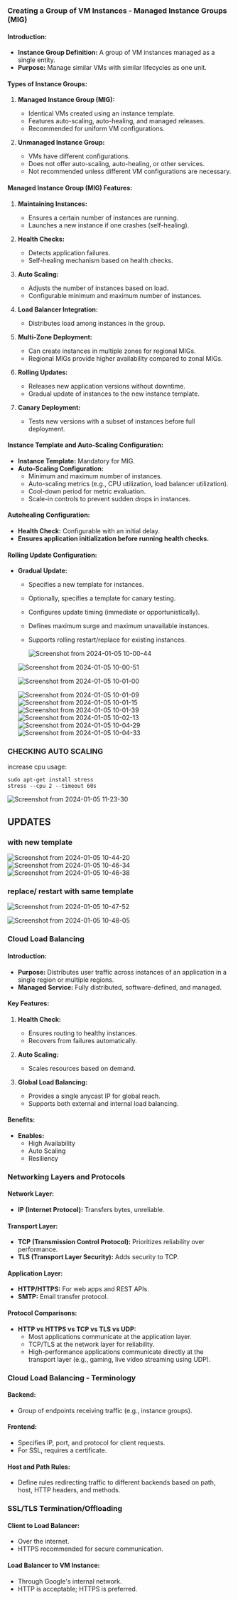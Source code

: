 ### Creating a Group of VM Instances - Managed Instance Groups (MIG)

#### Introduction:
- **Instance Group Definition:** A group of VM instances managed as a single entity.
- **Purpose:** Manage similar VMs with similar lifecycles as one unit.

#### Types of Instance Groups:
1. **Managed Instance Group (MIG):**
   - Identical VMs created using an instance template.
   - Features auto-scaling, auto-healing, and managed releases.
   - Recommended for uniform VM configurations.

2. **Unmanaged Instance Group:**
   - VMs have different configurations.
   - Does not offer auto-scaling, auto-healing, or other services.
   - Not recommended unless different VM configurations are necessary.

#### Managed Instance Group (MIG) Features:
1. **Maintaining Instances:**
   - Ensures a certain number of instances are running.
   - Launches a new instance if one crashes (self-healing).

2. **Health Checks:**
   - Detects application failures.
   - Self-healing mechanism based on health checks.

3. **Auto Scaling:**
   - Adjusts the number of instances based on load.
   - Configurable minimum and maximum number of instances.

4. **Load Balancer Integration:**
   - Distributes load among instances in the group.

5. **Multi-Zone Deployment:**
   - Can create instances in multiple zones for regional MIGs.
   - Regional MIGs provide higher availability compared to zonal MIGs.

6. **Rolling Updates:**
   - Releases new application versions without downtime.
   - Gradual update of instances to the new instance template.

7. **Canary Deployment:**
   - Tests new versions with a subset of instances before full deployment.

#### Instance Template and Auto-Scaling Configuration:
- **Instance Template:** Mandatory for MIG.
- **Auto-Scaling Configuration:**
   - Minimum and maximum number of instances.
   - Auto-scaling metrics (e.g., CPU utilization, load balancer utilization).
   - Cool-down period for metric evaluation.
   - Scale-in controls to prevent sudden drops in instances.

#### Autohealing Configuration:
- **Health Check:** Configurable with an initial delay.
- **Ensures application initialization before running health checks.**

#### Rolling Update Configuration:
- **Gradual Update:**
   - Specifies a new template for instances.
   - Optionally, specifies a template for canary testing.
   - Configures update timing (immediate or opportunistically).
   - Defines maximum surge and maximum unavailable instances.
   - Supports rolling restart/replace for existing instances.
 
     ![Screenshot from 2024-01-05 10-00-44](https://github.com/ishtiaqSamdani/gcp/assets/82057297/2bba0bfb-c290-406f-984c-2432ed7444e2)
     
    ![Screenshot from 2024-01-05 10-00-51](https://github.com/ishtiaqSamdani/gcp/assets/82057297/41e76fa8-1c3f-42ed-bd7f-c3ebe0e063f5)
    
    ![Screenshot from 2024-01-05 10-01-00](https://github.com/ishtiaqSamdani/gcp/assets/82057297/7ac15551-f81b-4f47-b73c-ced702e61713)
    
    ![Screenshot from 2024-01-05 10-01-09](https://github.com/ishtiaqSamdani/gcp/assets/82057297/57a90b77-8bc8-40b8-969e-7f444f68ffca)
    ![Screenshot from 2024-01-05 10-01-15](https://github.com/ishtiaqSamdani/gcp/assets/82057297/9abb8ba7-a5c8-4b41-87a5-73d8527cd859)
    ![Screenshot from 2024-01-05 10-01-39](https://github.com/ishtiaqSamdani/gcp/assets/82057297/b515dbb8-7f34-4edc-a032-297ef60c2234)
    ![Screenshot from 2024-01-05 10-02-13](https://github.com/ishtiaqSamdani/gcp/assets/82057297/e0f2375b-1d15-4236-8a61-6253751ce837)
    ![Screenshot from 2024-01-05 10-04-29](https://github.com/ishtiaqSamdani/gcp/assets/82057297/ec2fbb4c-acb4-4f7d-afb0-8c0353cd4124)
    ![Screenshot from 2024-01-05 10-04-33](https://github.com/ishtiaqSamdani/gcp/assets/82057297/6c00b5e2-0e98-4660-b833-eb457dd91963)


### CHECKING AUTO SCALING

increase cpu usage:
```
sudo apt-get install stress
stress --cpu 2 --timeout 60s
```
![Screenshot from 2024-01-05 11-23-30](https://github.com/ishtiaqSamdani/gcp/assets/82057297/d3f2a180-cb54-4a1f-8db7-06030a0a0043)


## UPDATES

### with new template
![Screenshot from 2024-01-05 10-44-20](https://github.com/ishtiaqSamdani/gcp/assets/82057297/3b665e0a-3d97-40ba-9bc5-4ac01aa80fd1)
![Screenshot from 2024-01-05 10-46-34](https://github.com/ishtiaqSamdani/gcp/assets/82057297/04e5c8f7-51f4-44eb-80ee-20d3107cae9e)
![Screenshot from 2024-01-05 10-46-38](https://github.com/ishtiaqSamdani/gcp/assets/82057297/6a5bf881-774a-43da-8811-2baecae66d6a)

### replace/ restart with same template

![Screenshot from 2024-01-05 10-47-52](https://github.com/ishtiaqSamdani/gcp/assets/82057297/45442f15-c509-4a19-b9ac-19c8dd762a4f)

![Screenshot from 2024-01-05 10-48-05](https://github.com/ishtiaqSamdani/gcp/assets/82057297/53fd0ebc-dee7-4592-844e-d5fdcd2e9a06)


### Cloud Load Balancing

#### Introduction:
- **Purpose:** Distributes user traffic across instances of an application in a single region or multiple regions.
- **Managed Service:** Fully distributed, software-defined, and managed.

#### Key Features:
1. **Health Check:**
   - Ensures routing to healthy instances.
   - Recovers from failures automatically.

2. **Auto Scaling:**
   - Scales resources based on demand.

3. **Global Load Balancing:**
   - Provides a single anycast IP for global reach.
   - Supports both external and internal load balancing.

#### Benefits:
- **Enables:**
  - High Availability
  - Auto Scaling
  - Resiliency

### Networking Layers and Protocols

#### Network Layer:
- **IP (Internet Protocol):** Transfers bytes, unreliable.

#### Transport Layer:
- **TCP (Transmission Control Protocol):** Prioritizes reliability over performance.
- **TLS (Transport Layer Security):** Adds security to TCP.

#### Application Layer:
- **HTTP/HTTPS:** For web apps and REST APIs.
- **SMTP:** Email transfer protocol.

#### Protocol Comparisons:
- **HTTP vs HTTPS vs TCP vs TLS vs UDP:**
  - Most applications communicate at the application layer.
  - TCP/TLS at the network layer for reliability.
  - High-performance applications communicate directly at the transport layer (e.g., gaming, live video streaming using UDP).

### Cloud Load Balancing - Terminology

#### Backend:
- Group of endpoints receiving traffic (e.g., instance groups).

#### Frontend:
- Specifies IP, port, and protocol for client requests.
- For SSL, requires a certificate.

#### Host and Path Rules:
- Define rules redirecting traffic to different backends based on path, host, HTTP headers, and methods.

### SSL/TLS Termination/Offloading

#### Client to Load Balancer:
- Over the internet.
- HTTPS recommended for secure communication.

#### Load Balancer to VM Instance:
- Through Google's internal network.
- HTTP is acceptable; HTTPS is preferred.


